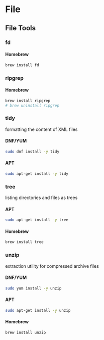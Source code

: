 # File

## File Tools

### fd

#### Homebrew

```sh
brew install fd
```

### ripgrep

#### Homebrew

```sh
brew install ripgrep
# brew uninstall ripgrep
```

### tidy

formatting the content of XML files

#### DNF/YUM

```bash
sudo dnf install -y tidy
```

#### APT

```bash
sudo apt-get install -y tidy
```

### tree

listing directories and files as trees

#### APT

```bash
sudo apt-get install -y tree
```

#### Homebrew

```sh
brew install tree
```

### unzip

extraction utility for compressed archive files

#### DNF/YUM

```bash
sudo yum install -y unzip
```

#### APT

```bash
sudo apt-get install -y unzip
```

#### Homebrew

```sh
brew install unzip
```
